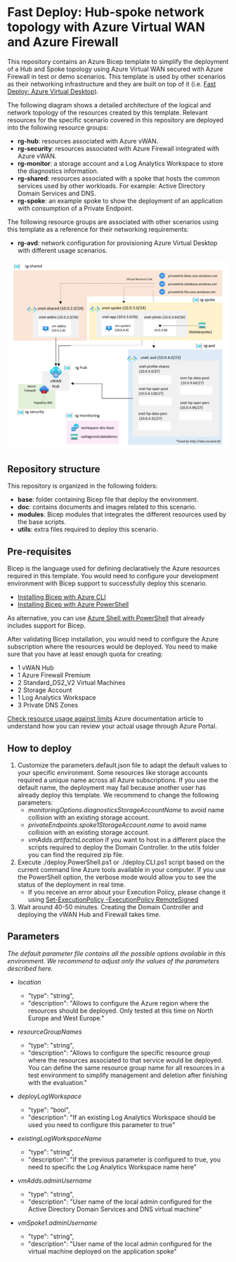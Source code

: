 # Fast Deploy: Hub-spoke network topology with Azure Virtual WAN and Azure Firewall

This repository contains an Azure Bicep template to simplify the deployment of a Hub and Spoke topology using Azure Virtual WAN secured with Azure Firewall in test or demo scenarios. This template is used by other scenarios as their networking infrastructure and they are built on top of it (i.e. [Fast Deploy: Azure Virtual Desktop](https://github.com/MS-ES-DEMO/avd-consumption-fast-deploy)).

The following diagram shows a detailed architecture of the logical and network topology of the resources created by this template. Relevant resources for the specific scenario covered in this repository are deployed into the following resource groups:

- **rg-hub**: resources associated with Azure vWAN.
- **rg-security**: resources associated with Azure Firewall integrated with Azure vWAN.
- **rg-monitor**: a storage account and a Log Analytics Workspace to store the diagnostics information.
- **rg-shared**: resources associated with a spoke that hosts the common services used by other workloads. For example: Active Directory Domain Services and DNS.
- **rg-spoke**: an example spoke to show the deployment of an application with consumption of a Private Endpoint.

The following resource groups are associated with other scenarios using this template as a reference for their networking requirements:

- **rg-avd**: network configuration for provisioning Azure Virtual Desktop with different usage scenarios.

![Logical architecture](/doc/images/logical-network-diagram.png )

## Repository structure

This repository is organized in the following folders:

- **base**: folder containing Bicep file that deploy the environment.
- **doc**: contains documents and images related to this scenario.
- **modules**: Bicep modules that integrates the different resources used by the base scripts.
- **utils**: extra files required to deploy this scenario.

## Pre-requisites

Bicep is the language used for defining declaratively the Azure resources required in this template. You would need to configure your development environment with Bicep support to successfully deploy this scenario.

- [Installing Bicep with Azure CLI](https://docs.microsoft.com/en-us/azure/azure-resource-manager/bicep/install#azure-cli)
- [Installing Bicep with Azure PowerShell](https://docs.microsoft.com/en-us/azure/azure-resource-manager/bicep/install#azure-powershell)

As alternative, you can use [Azure Shell with PowerShell](https://ms.portal.azure.com/#cloudshell/) that already includes support for Bicep.

After validating Bicep installation, you would need to configure the Azure subscription where the resources would be deployed. You need to make sure that you have at least enough quota for creating:

- 1 vWAN Hub
- 1 Azure Firewall Premium
- 2 Standard_DS2_V2 Virtual Machines
- 2 Storage Account
- 1 Log Analytics Workspace
- 3 Private DNS Zones

[Check resource usage against limits](https://docs.microsoft.com/en-us/azure/networking/check-usage-against-limits#azure-portal) Azure documentation article to understand how you can review your actual usage through Azure Portal.

## How to deploy

1. Customize the parameters.default.json file to adapt the default values to your specific environment. Some resources like storage accounts required a unique name across all Azure subscriptions. If you use the default name, the deployment may fail because another user has already deploy this template. We recommend to change the following parameters:
    - *monitoringOptions.diagnosticsStorageAccountName* to avoid name collision with an existing storage account.
    - *privateEndpoints.spoke1StorageAccount.name* to avoid name collision with an existing storage account.
    - *vmAdds.artifactsLocation* if you want to host in a different place the scripts required to deploy the Domain Controller. In the utils folder you can find the required zip file.
2. Execute ./deploy.PowerShell.ps1 or ./deploy.CLI.ps1 script based on the current command line Azure tools available in your computer. If you use the PowerShell option, the verbose mode would allow you to see the status of the deployment in real time.
    - If you receive an error about your Execution Policy, please change it using [Set-ExecutionPolicy -ExecutionPolicy RemoteSigned](https://docs.microsoft.com/en-us/powershell/module/microsoft.powershell.security/set-executionpolicy?view=powershell-7.2)
3. Wait around 40-50 minutes. Creating the Domain Controller and deploying the vWAN Hub and Firewall takes time.

## Parameters

*The default parameter file contains all the possible options available in this environment. We recommend to adjust only the values of the parameters described here.*

- *location*
  - "type": "string",
  - "description": "Allows to configure the Azure region where the resources should be deployed. Only tested at this time on North Europe and West Europe."

- *resourceGroupNames*
  - "type": "string",
  - "description": "Allows to configure the specific resource group where the resources associated to that service would be deployed. You can define the same resource group name for all resources in a test environment to simplify management and deletion after finishing with the evaluation."

- *deployLogWorkspace*
  - "type": "bool",
  - "description": "If an existing Log Analytics Workspace should be used you need to configure this parameter to true"

- *existingLogWorkspaceName*
  - "type": "string",
  - "description": "If the previous parameter is configured to true, you need to specific the Log Analytics Workspace name here"
  
- *vmAdds.adminUsername*
  - "type": "string",
  - "description": "User name of the local admin configured for the Active Directory Domain Services and DNS virtual machine"

- *vmSpoke1.adminUsername*
  - "type": "string",
  - "description": "User name of the local admin configured for the virtual machine deployed on the application spoke"
